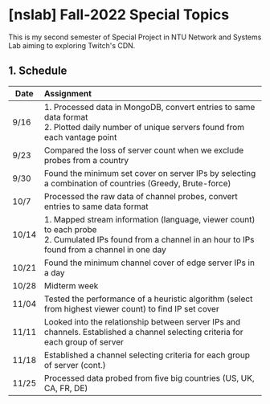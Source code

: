 # [nslab] Fall-2022 Special Topics

This is my second semester of Special Project in NTU Network and Systems Lab aiming to exploring Twitch's CDN.

## 1. Schedule

| Date  | Assignment                                                                                                                                                         |
| ----- |:------------------------------------------------------------------------------------------------------------------------------------------------------------------ |
| 9/16  | 1. Processed data in MongoDB, convert entries to same data format <br> 2. Plotted daily number of unique servers found from each vantage point|
| 9/23  | Compared the loss of server count when we exclude probes from a country |
| 9/30  | Found the minimum set cover on server IPs by selecting a combination of countries (Greedy, Brute-force) |
| 10/7  | Processed the raw data of channel probes, convert entries to same data format |
| 10/14 | 1. Mapped stream information (language, viewer count) to each probe <br> 2. Cumulated IPs found from a channel in an hour to IPs found from a channel in one day |
| 10/21 | Found the minimum channel cover of edge server IPs in a day |
| 10/28 | Midterm week |
| 11/04 | Tested the performance of a heuristic algorithm (select from highest viewer count) to find IP set cover |
| 11/11 | Looked into the relationship between server IPs and channels. Established a channel selecting criteria for each group of server | 
| 11/18 | Established a channel selecting criteria for each group of server (cont.) | 
| 11/25 | Processed data probed from five big countries (US, UK, CA, FR, DE) |
